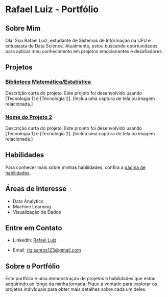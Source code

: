 
# Rafael Luiz - Portfólio

## Sobre Mim
Olá! Sou Rafael Luiz, estudante de Sistemas de Informação na UFU e entusiasta de Data Science. Atualmente, estou buscando oportunidades para aplicar meu conhecimento em projetos emocionantes e desafiadores.

## Projetos

### [Biblioteca Matemática/Estatística](https://github.com/Rafarockdf/Portifolio_Data_analytics_Data_Science/tree/main/Projeto1)

Descrição curta do projeto. Este projeto foi desenvolvido usando [Tecnologia 1] e [Tecnologia 2]. [Inclua uma captura de tela ou imagem relacionada.]

### [Nome do Projeto 2](projetos/projeto2/README.md)

Descrição curta do projeto. Este projeto foi desenvolvido usando [Tecnologia 1] e [Tecnologia 2]. [Inclua uma captura de tela ou imagem relacionada.]

## Habilidades

Para conhecer mais sobre minhas habilidades, confira a [página de habilidades](habilidades.md).

## Áreas de Interesse

- Data Analytics
- Machine Learning
- Visualização de Dados

## Entre em Contato


- LinkedIn: [Rafael Luiz](https://www.linkedin.com/in/rafael-luiz-gon%C3%A7alves-dos-santos-856a15226/)

- Email: rlg.santos123@gmail.com

## Sobre o Portfólio

Este portfólio é uma demonstração de projetos e habilidades que estou adquirindo ao longo da minha jornada. Fique à vontade para explorar os projetos individuais para obter mais detalhes sobre cada um deles.


